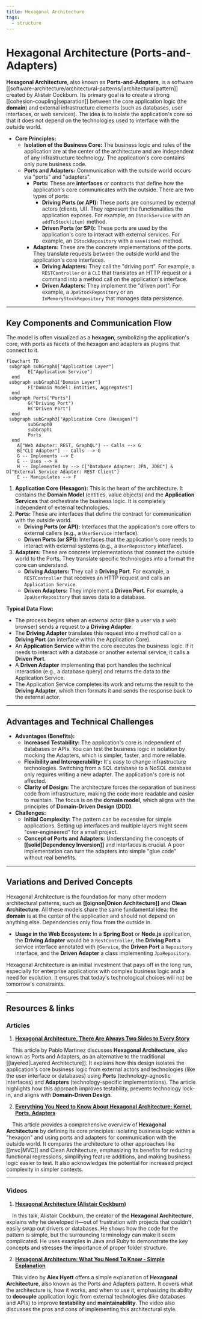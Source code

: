 ```yaml
---
title: Hexagonal Architecture
tags:
  - structure
---
```


# **Hexagonal Architecture (Ports-and-Adapters)**

**Hexagonal Architecture**, also known as **Ports-and-Adapters**, is a software [[software-architecture/architectural-patterns/|architectural pattern]] created by Alistair Cockburn. Its primary goal is to create a strong [[cohesion-coupling|separation]] between the core application logic (the **domain**) and external infrastructure elements (such as databases, user interfaces, or web services). The idea is to isolate the application's core so that it does not depend on the technologies used to interface with the outside world.

* **Core Principles:**
    * **Isolation of the Business Core:** The business logic and rules of the application are at the center of the architecture and are independent of any infrastructure technology. The application's core contains only pure business code.
    * **Ports and Adapters:** Communication with the outside world occurs via "ports" and "adapters".
        * **Ports:** These are **interfaces** or contracts that define how the application's core communicates with the outside. There are two types of ports:
            * **Driving Ports (or API):** These ports are consumed by external actors (clients, UI). They represent the functionalities the application exposes. For example, an `IStockService` with an `addToStock(item)` method.
            * **Driven Ports (or SPI):** These ports are used by the application's core to interact with external services. For example, an `IStockRepository` with a `save(item)` method.
        * **Adapters:** These are the concrete implementations of the ports. They translate requests between the outside world and the application's core interfaces.
            * **Driving Adapters:** They call the "driving port". For example, a `RESTController` or a `CLI` that translates an HTTP request or a command into a method call on the application's interface.
            * **Driven Adapters:** They implement the "driven port". For example, a `JpaStockRepository` or an `InMemoryStockRepository` that manages data persistence.

---

## **Key Components and Communication Flow**

The model is often visualized as a **hexagon**, symbolizing the application's core, with ports as facets of the hexagon and adapters as plugins that connect to it.

```mermaid
flowchart TD
 subgraph subGraph0["Application Layer"]
        E["Application Service"]
  end
 subgraph subGraph1["Domain Layer"]
        F["Domain Model: Entities, Aggregates"]
  end
 subgraph Ports["Ports"]
        G("Driving Port")
        H("Driven Port")
  end
 subgraph subGraph3["Application Core (Hexagon)"]
        subGraph0
        subGraph1
        Ports
  end
    A["Web Adapter: REST, GraphQL"] -- Calls --> G
    B["CLI Adapter"] -- Calls --> G
    G -- Implements --> E
    E -- Uses --> H
    H -- Implemented by --> C["Database Adapter: JPA, JDBC"] & D["External Service Adapter: REST Client"]
    E -- Manipulates --> F
```

1.  **Application Core (Hexagon):** This is the heart of the architecture. It contains the **Domain Model** (entities, value objects) and the **Application Services** that orchestrate the business logic. It is completely independent of external technologies.
2.  **Ports:** These are interfaces that define the contract for communication with the outside world.
    * **Driving Ports (or API):** Interfaces that the application's core offers to external callers (e.g., a `UserService` interface).
    * **Driven Ports (or SPI):** Interfaces that the application's core needs to interact with external systems (e.g., a `UserRepository` interface).
3.  **Adapters:** These are concrete implementations that connect the outside world to the Ports. They translate specific technologies into a format the core can understand.
    * **Driving Adapters:** They call a **Driving Port**. For example, a `RESTController` that receives an HTTP request and calls an `Application Service`.
    * **Driven Adapters:** They implement a **Driven Port**. For example, a `JpaUserRepository` that saves data to a database.

**Typical Data Flow:**
* The process begins when an external actor (like a user via a web browser) sends a request to a **Driving Adapter**.
* The **Driving Adapter** translates this request into a method call on a **Driving Port** (an interface within the Application Core).
* An **Application Service** within the core executes the business logic. If it needs to interact with a database or another external service, it calls a **Driven Port**.
* A **Driven Adapter** implementing that port handles the technical interaction (e.g., a database query) and returns the data to the Application Service.
* The Application Service completes its work and returns the result to the **Driving Adapter**, which then formats it and sends the response back to the external actor.

---

## **Advantages and Technical Challenges**

* **Advantages (Benefits):**
    * **Increased Testability:** The application's core is independent of databases or APIs. You can test the business logic in isolation by mocking the Adapters, which is simpler, faster, and more reliable.
    * **Flexibility and Interoperability:** It's easy to change infrastructure technologies. Switching from a SQL database to a NoSQL database only requires writing a new adapter. The application's core is not affected.
    * **Clarity of Design:** The architecture forces the separation of business code from infrastructure, making the code more readable and easier to maintain. The focus is on the **domain model**, which aligns with the principles of **Domain-Driven Design (DDD)**.
* **Challenges:**
    * **Initial Complexity:** The pattern can be excessive for simple applications. Setting up interfaces and multiple layers might seem "over-engineered" for a small project.
    * **Concept of Ports and Adapters:** Understanding the concepts of **[[solid|Dependency Inversion]]** and interfaces is crucial. A poor implementation can turn the adapters into simple "glue code" without real benefits.

---

## **Variations and Derived Concepts**

Hexagonal Architecture is the foundation for many other modern architectural patterns, such as **[[oignon|Onion Architecture]]** and **Clean Architecture**. All these models share the same fundamental idea: the **domain** is at the center of the application and should not depend on anything else. Dependencies only flow from the outside in.

* **Usage in the Web Ecosystem:** In a **Spring Boot** or **Node.js** application, the **Driving Adapter** would be a `RestController`, the **Driving Port** a service interface annotated with `@Service`, the **Driven Port** a `Repository` interface, and the **Driven Adapter** a class implementing `JpaRepository`.

Hexagonal Architecture is an initial investment that pays off in the long run, especially for enterprise applications with complex business logic and a need for evolution. It ensures that today's technological choices will not be tomorrow's constraints.

---

## **Resources & links**

### **Articles**

1.  **[Hexagonal Architecture, There Are Always Two Sides to Every Story](https://medium.com/ssense-tech/hexagonal-architecture-there-are-always-two-sides-to-every-story-bc0780ed7d9c)**

    This article by Pablo Martinez discusses **Hexagonal Architecture**, also known as Ports and Adapters, as an alternative to the traditional [[layered|Layered Architecture]]. It explains how this design isolates the application's core business logic from external actors and technologies (like the user interface or databases) using **Ports** (technology-agnostic interfaces) and **Adapters** (technology-specific implementations). The article highlights how this approach improves testability, prevents technology lock-in, and aligns with **Domain-Driven Design**.

2.  **[Everything You Need to Know About Hexagonal Architecture: Kernel, Ports, Adapters](https://scalastic.io/en/hexagonal-architecture/)**

    This article provides a comprehensive overview of **Hexagonal Architecture** by defining its core principles: isolating business logic within a "hexagon" and using ports and adapters for communication with the outside world. It compares the architecture to other approaches like [[mvc|MVC]] and Clean Architecture, emphasizing its benefits for reducing functional regressions, simplifying feature additions, and making business logic easier to test. It also acknowledges the potential for increased project complexity in simpler contexts.

---

### **Videos**

1.  **[Hexagonal Architecture (Alistair Cockburn)](https://www.youtube.com/watch?v=k0ykTxw7s0Y)**

    In this talk, Alistair Cockburn, the creator of the **Hexagonal Architecture**, explains why he developed it—out of frustration with projects that couldn't easily swap out drivers or databases. He shows how the code for the pattern is simple, but the surrounding terminology can make it seem complicated. He uses examples in Java and Ruby to demonstrate the key concepts and stresses the importance of proper folder structure.

2.  **[Hexagonal Architecture: What You Need To Know - Simple Explanation](https://www.youtube.com/watch?v=bDWApqAUjEI)**

    This video by **Alex Hyett** offers a simple explanation of **Hexagonal Architecture**, also known as the Ports and Adapters pattern. It covers what the architecture is, how it works, and when to use it, emphasizing its ability to **decouple** application logic from external technologies (like databases and APIs) to improve **testability** and **maintainability**. The video also discusses the pros and cons of implementing this architectural style.
